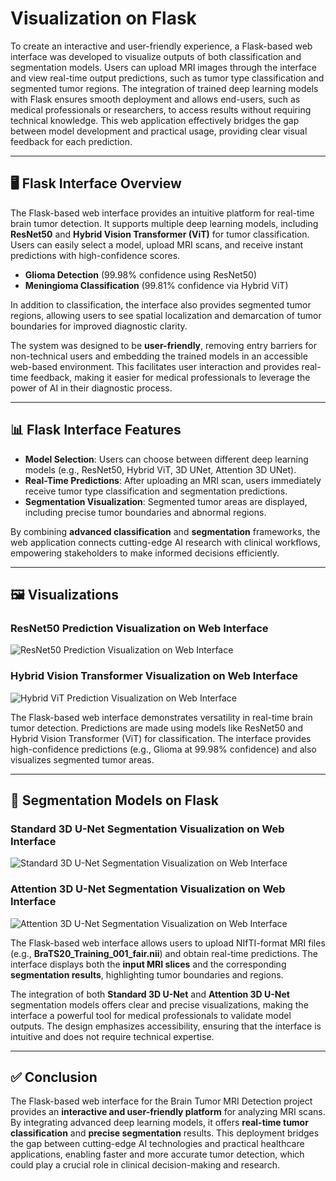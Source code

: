 # Visualization on Flask

To create an interactive and user-friendly experience, a Flask-based web interface was developed to visualize outputs of both classification and segmentation models. Users can upload MRI images through the interface and view real-time output predictions, such as tumor type classification and segmented tumor regions. The integration of trained deep learning models with Flask ensures smooth deployment and allows end-users, such as medical professionals or researchers, to access results without requiring technical knowledge. This web application effectively bridges the gap between model development and practical usage, providing clear visual feedback for each prediction.

---

## 🖥️ Flask Interface Overview

The Flask-based web interface provides an intuitive platform for real-time brain tumor detection. It supports multiple deep learning models, including **ResNet50** and **Hybrid Vision Transformer (ViT)** for tumor classification. Users can easily select a model, upload MRI scans, and receive instant predictions with high-confidence scores.

- **Glioma Detection** (99.98% confidence using ResNet50)
- **Meningioma Classification** (99.81% confidence via Hybrid ViT)

In addition to classification, the interface also provides segmented tumor regions, allowing users to see spatial localization and demarcation of tumor boundaries for improved diagnostic clarity.

The system was designed to be **user-friendly**, removing entry barriers for non-technical users and embedding the trained models in an accessible web-based environment. This facilitates user interaction and provides real-time feedback, making it easier for medical professionals to leverage the power of AI in their diagnostic process.

---

## 📊 Flask Interface Features

- **Model Selection**: Users can choose between different deep learning models (e.g., ResNet50, Hybrid ViT, 3D UNet, Attention 3D UNet).
- **Real-Time Predictions**: After uploading an MRI scan, users immediately receive tumor type classification and segmentation predictions.
- **Segmentation Visualization**: Segmented tumor areas are displayed, including precise tumor boundaries and abnormal regions.

By combining **advanced classification** and **segmentation** frameworks, the web application connects cutting-edge AI research with clinical workflows, empowering stakeholders to make informed decisions efficiently.

---

## 🖼️ Visualizations

### ResNet50 Prediction Visualization on Web Interface

![ResNet50 Prediction Visualization on Web Interface](https://github.com/user-attachments/assets/809c8bc4-c33a-42a1-ba1a-d613abc2eccf)


### Hybrid Vision Transformer Visualization on Web Interface

![Hybrid ViT Prediction Visualization on Web Interface](https://github.com/user-attachments/assets/ef2c60b4-dc28-4840-84c6-85d19cf8c26e)


The Flask-based web interface demonstrates versatility in real-time brain tumor detection. Predictions are made using models like ResNet50 and Hybrid Vision Transformer (ViT) for classification. The interface provides high-confidence predictions (e.g., Glioma at 99.98% confidence) and also visualizes segmented tumor areas.

---

## 🧠 Segmentation Models on Flask

### Standard 3D U-Net Segmentation Visualization on Web Interface

![Standard 3D U-Net Segmentation Visualization on Web Interface](https://github.com/user-attachments/assets/8f2c4e1c-ba79-4ff3-96b7-f45a7cd9af89)


### Attention 3D U-Net Segmentation Visualization on Web Interface

![Attention 3D U-Net Segmentation Visualization on Web Interface](https://github.com/user-attachments/assets/cb4e9030-6d2e-4f84-b9b1-169c51bb6528)


The Flask-based web interface allows users to upload NIfTI-format MRI files (e.g., **BraTS20_Training_001_fair.nii**) and obtain real-time predictions. The interface displays both the **input MRI slices** and the corresponding **segmentation results**, highlighting tumor boundaries and regions.

The integration of both **Standard 3D U-Net** and **Attention 3D U-Net** segmentation models offers clear and precise visualizations, making the interface a powerful tool for medical professionals to validate model outputs. The design emphasizes accessibility, ensuring that the interface is intuitive and does not require technical expertise.

---

## ✅ Conclusion

The Flask-based web interface for the Brain Tumor MRI Detection project provides an **interactive and user-friendly platform** for analyzing MRI scans. By integrating advanced deep learning models, it offers **real-time tumor classification** and **precise segmentation** results. This deployment bridges the gap between cutting-edge AI technologies and practical healthcare applications, enabling faster and more accurate tumor detection, which could play a crucial role in clinical decision-making and research.
